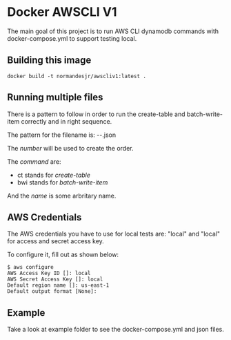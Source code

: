 # Docker AWSCLI V1

The main goal of this project is to run AWS CLI dynamodb commands with docker-compose.yml to support testing local.

## Building this image
````
docker build -t normandesjr/awscliv1:latest .
````

## Running multiple files

There is a pattern to follow in order to run the create-table and batch-write-item correctly and in right sequence.

The pattern for the filename is: <number>-<command>-<name>.json

The *number* will be used to create the order.

The *command* are:

* ct stands for _create-table_
* bwi stands for _batch-write-item_

And the *name* is some arbritary name.

## AWS Credentials

The AWS credentials you have to use for local tests are: "local" and "local" for access and secret access key.

To configure it, fill out as shown below:

````
$ aws configure
AWS Access Key ID []: local
AWS Secret Access Key []: local
Default region name []: us-east-1
Default output format [None]:
````

## Example

Take a look at example folder to see the docker-compose.yml and json files.
